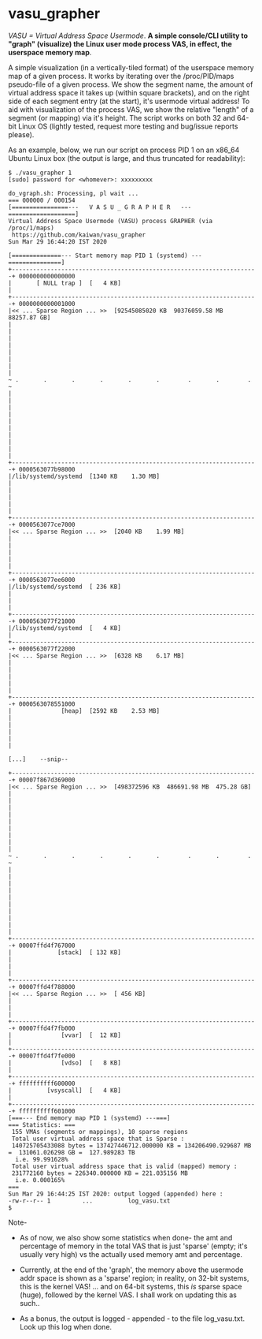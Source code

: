 # vasu_grapher
*VASU = Virtual Address Space Usermode*. **A simple console/CLI utility to "graph" (visualize) the Linux user mode process VAS, in effect, the userspace memory map**.

A simple visualization (in a vertically-tiled format) of the userspace memory map of a given process. It works by iterating over the /proc/PID/maps pseudo-file of a given process. We show the segment name, the amount of virtual address space it takes up (within square brackets), and on the right side of each segment entry (at the start), it's usermode virtual address! To aid with visualization of the process VAS, we show the relative "length" of a segment (or mapping) via it's height. The script works on both 32 and 64-bit Linux OS (lightly tested, request more testing and bug/issue reports please).

As an example, below, we run our script on process PID 1 on an x86_64 Ubuntu Linux box (the output is large, and thus truncated for readability):

```
$ ./vasu_grapher 1
[sudo] password for <whomever>: xxxxxxxxx 

do_vgraph.sh: Processing, pl wait ...
=== 000000 / 000154
[================---   V A S U _ G R A P H E R   ---===================]
Virtual Address Space Usermode (VASU) process GRAPHER (via /proc/1/maps)
 https://github.com/kaiwan/vasu_grapher
Sun Mar 29 16:44:20 IST 2020

[==============--- Start memory map PID 1 (systemd) ---===============]
+----------------------------------------------------------------------+ 0000000000000000
|       [ NULL trap ]  [   4 KB]                                       |
+----------------------------------------------------------------------+ 0000000000001000
|<< ... Sparse Region ... >>  [92545085020 KB  90376059.58 MB  88257.87 GB]
|                                                                      |
|                                                                      |
|                                                                      |
|                                                                      |
~ .       .       .       .       .       .        .       .        .  ~
|                                                                      |
|                                                                      |
|                                                                      |
|                                                                      |
|                                                                      |
+----------------------------------------------------------------------+ 0000563077b98000
|/lib/systemd/systemd  [1340 KB    1.30 MB]                            |
|                                                                      |
|                                                                      |
+----------------------------------------------------------------------+ 0000563077ce7000
|<< ... Sparse Region ... >>  [2040 KB    1.99 MB]                     |
|                                                                      |
|                                                                      |
+----------------------------------------------------------------------+ 0000563077ee6000
|/lib/systemd/systemd  [ 236 KB]                                       |
|                                                                      |
+----------------------------------------------------------------------+ 0000563077f21000
|/lib/systemd/systemd  [   4 KB]                                       |
+----------------------------------------------------------------------+ 0000563077f22000
|<< ... Sparse Region ... >>  [6328 KB    6.17 MB]                     |
|                                                                      |
|                                                                      |
+----------------------------------------------------------------------+ 0000563078551000
|              [heap]  [2592 KB    2.53 MB]                            |
|                                                                      |
|                                                                      |

[...]    --snip--

+----------------------------------------------------------------------+ 00007f867d369000
|<< ... Sparse Region ... >>  [498372596 KB  486691.98 MB  475.28 GB]  |
|                                                                      |
|                                                                      |
|                                                                      |
|                                                                      |
~ .       .       .       .       .       .        .       .        .  ~
|                                                                      |
|                                                                      |
|                                                                      |
|                                                                      |
|                                                                      |
+----------------------------------------------------------------------+ 00007ffd4f767000
|             [stack]  [ 132 KB]                                       |
|                                                                      |
+----------------------------------------------------------------------+ 00007ffd4f788000
|<< ... Sparse Region ... >>  [ 456 KB]                                |
|                                                                      |
+----------------------------------------------------------------------+ 00007ffd4f7fb000
|              [vvar]  [  12 KB]                                       |
+----------------------------------------------------------------------+ 00007ffd4f7fe000
|              [vdso]  [   8 KB]                                       |
+----------------------------------------------------------------------+ ffffffffff600000
|          [vsyscall]  [   4 KB]                                       |
+----------------------------------------------------------------------+ ffffffffff601000
[===--- End memory map PID 1 (systemd) ---===]
=== Statistics: ===
 155 VMAs (segments or mappings), 10 sparse regions
 Total user virtual address space that is Sparse :
 140725705433088 bytes = 137427446712.000000 KB = 134206490.929687 MB =  131061.026298 GB =  127.989283 TB
  i.e. 99.991628% 
 Total user virtual address space that is valid (mapped) memory :
 231772160 bytes = 226340.000000 KB = 221.035156 MB
  i.e. 0.000165%
===
Sun Mar 29 16:44:25 IST 2020: output logged (appended) here :
-rw-r--r-- 1         ...          log_vasu.txt
$ 
```
Note-
- As of now, we also show some statistics when done- the amt and percentage of memory in the total VAS that is just 'sparse' (empty; it's usually very high) vs the actually used memory amt and percentage.

- Currently, at the end of the 'graph', the memory above the usermode addr space is shown as a 'sparse' region; in reality, on 32-bit systems, this is the kernel VAS! ... and on 64-bit systems, this _is_ sparse space (huge), followed by the kernel VAS. I shall work on updating this as such..

- As a bonus, the output is logged - appended - to the file log_vasu.txt. Look up this log when done.
